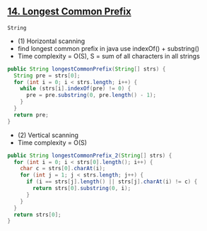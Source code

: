 [14. Longest Common Prefix](https://leetcode.com/problems/longest-common-prefix/)
---

`String`

* (1) Horizontal scanning
* find longest common prefix in java use indexOf() + substring()
* Time complexity = O(S), S = sum of all characters in all strings

```java
public String longestCommonPrefix(String[] strs) {
  String pre = strs[0];
  for (int i = 0; i < strs.length; i++) {
    while (strs[i].indexOf(pre) != 0) {
      pre = pre.substring(0, pre.length() - 1);
    }
  }
  return pre;
}
```

* (2) Vertical scanning
* Time complexity = O(S)

```java
public String longestCommonPrefix_2(String[] strs) {
  for (int i = 0; i < strs[0].length(); i++) {
    char c = strs[0].charAt(i);
    for (int j = 1; j < strs.length; j++) {
      if (i == strs[j].length() || strs[j].charAt(i) != c) {
        return strs[0].substring(0, i);
      }
    }
  }
  return strs[0];
}
```
